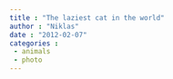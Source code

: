 ```yaml
---
title : "The laziest cat in the world"
author : "Niklas"
date : "2012-02-07"
categories : 
 - animals
 - photo
---
```



